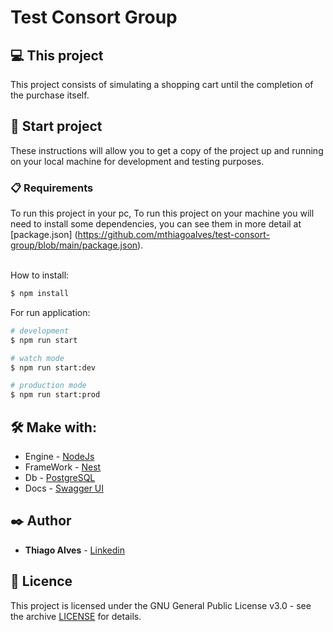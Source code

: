 # Test Consort Group

## 💻 This project

This project consists of simulating a shopping cart until the completion of the purchase itself.

## 🚀 Start project

These instructions will allow you to get a copy of the project up and running on your local machine for development and testing purposes.

### 📋 Requirements

To run this project in your pc,
To run this project on your machine you will need to install some dependencies, you can see them in more detail at [package.json]
(https://github.com/mthiagoalves/test-consort-group/blob/main/package.json). <br><br>

How to install:

```bash
$ npm install
```

For run application:

```bash
# development
$ npm run start

# watch mode
$ npm run start:dev

# production mode
$ npm run start:prod
```

## 🛠️ Make with:

- Engine - [NodeJs](https://nodejs.org/en/docs/)
- FrameWork - [Nest](https://docs.nestjs.coml)
- Db - [PostgreSQL](https://www.postgresql.org/docs/)
- Docs - [Swagger UI](https://swagger.io/docs/)

## ✒️ Author

- **Thiago Alves** - [Linkedin](https://www.linkedin.com/in/thiago-alves-b05ab2b0/)

## 📄 Licence

This project is licensed under the GNU General Public License v3.0 - see the archive [LICENSE](https://github.com/mthiagoalves/test-consort-group/blob/main/LICENSE) for details.
